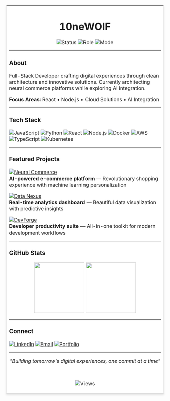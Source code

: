 <div align="center">

<table width="800" cellpadding="30" cellspacing="0" style="border: 2px solid #E5E5E5; background-color: #FFFFFF !important; box-shadow: 0 4px 6px rgba(0, 0, 0, 0.1);">
<tr>
<td>

<div align="center">

# **10neWOlF**

![Status](https://img.shields.io/badge/Status-Online-28A745?style=flat&labelColor=F8F9FA&color=28A745)
![Role](https://img.shields.io/badge/Role-Full--Stack%20Developer-007BFF?style=flat&labelColor=F8F9FA&color=007BFF)
![Mode](https://img.shields.io/badge/Mode-Building-DC3545?style=flat&labelColor=F8F9FA&color=DC3545)

</div>

---

### **About**

Full-Stack Developer crafting digital experiences through clean architecture and innovative solutions. Currently architecting neural commerce platforms while exploring AI integration.

**Focus Areas:** React • Node.js • Cloud Solutions • AI Integration

---

### **Tech Stack**

![JavaScript](https://img.shields.io/badge/JavaScript-F7DF1E?style=flat&logo=javascript&logoColor=black&labelColor=FFFFFF)
![Python](https://img.shields.io/badge/Python-3776AB?style=flat&logo=python&logoColor=white&labelColor=FFFFFF)
![React](https://img.shields.io/badge/React-61DAFB?style=flat&logo=react&logoColor=black&labelColor=FFFFFF)
![Node.js](https://img.shields.io/badge/Node.js-339933?style=flat&logo=node.js&logoColor=white&labelColor=FFFFFF)
![Docker](https://img.shields.io/badge/Docker-2496ED?style=flat&logo=docker&logoColor=white&labelColor=FFFFFF)
![AWS](https://img.shields.io/badge/AWS-232F3E?style=flat&logo=amazon-aws&logoColor=white&labelColor=FFFFFF)
![TypeScript](https://img.shields.io/badge/TypeScript-3178C6?style=flat&logo=typescript&logoColor=white&labelColor=FFFFFF)
![Kubernetes](https://img.shields.io/badge/Kubernetes-326CE5?style=flat&logo=kubernetes&logoColor=white&labelColor=FFFFFF)

---

### **Featured Projects**

[![Neural Commerce](https://img.shields.io/badge/Neural_Commerce-Live_Production-28A745?style=flat&logo=shopify&logoColor=white&labelColor=FFFFFF)](https://github.com/10neWOlF)  
**AI-powered e-commerce platform** — Revolutionary shopping experience with machine learning personalization

[![Data Nexus](https://img.shields.io/badge/Data_Nexus-Active_Development-FFC107?style=flat&logo=chartdotjs&logoColor=black&labelColor=FFFFFF)](https://github.com/10neWOlF)  
**Real-time analytics dashboard** — Beautiful data visualization with predictive insights

[![DevForge](https://img.shields.io/badge/DevForge-Beta_Testing-6F42C1?style=flat&logo=tools&logoColor=white&labelColor=FFFFFF)](https://github.com/10neWOlF)  
**Developer productivity suite** — All-in-one toolkit for modern development workflows

---

### **GitHub Stats**

<div align="center">

<img src="https://github-readme-stats.vercel.app/api?username=10neWOlF&show_icons=true&theme=default&hide_border=true&bg_color=FFFFFF&title_color=212529&text_color=495057&icon_color=007BFF" height="160" />

<img src="https://github-readme-streak-stats.herokuapp.com?user=10neWOlF&theme=default&hide_border=true&background=FFFFFF&stroke=DEE2E6&ring=007BFF&fire=DC3545&currStreakLabel=212529&sideNums=495057&currStreakNum=212529&dates=6C757D" height="160" />

</div>

---

### **Connect**

[![LinkedIn](https://img.shields.io/badge/LinkedIn-0A66C2?style=flat&logo=linkedin&logoColor=white&labelColor=FFFFFF)](https://linkedin.com/in/10newolf)
[![Email](https://img.shields.io/badge/Email-EA4335?style=flat&logo=gmail&logoColor=white&labelColor=FFFFFF)](mailto:contact@10newolf.dev)
[![Portfolio](https://img.shields.io/badge/Portfolio-212529?style=flat&logo=firefox&logoColor=white&labelColor=FFFFFF)](https://10newolf.dev)

---

<div align="center">

*"Building tomorrow's digital experiences, one commit at a time"*

<br>

![Views](https://komarev.com/ghpvc/?username=10neWOlF&color=007BFF&style=flat&label=Profile%20Views)

</div>

</td>
</tr>
</table>

</div>
